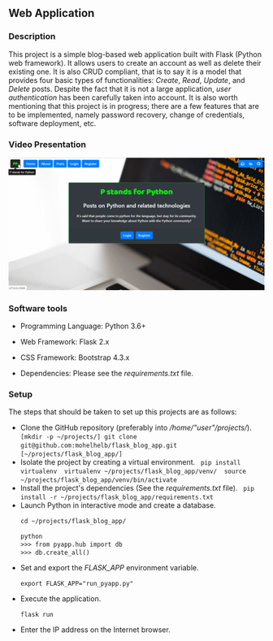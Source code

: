 ## Web Application

### Description

This project is a simple blog-based web application built with Flask (Python web framework). It allows users to create an account as well as delete their existing one. It is also CRUD compliant, that is to say it is a model that provides four basic types of functionalities: *Create*, *Read*, *Update*, and *Delete* posts. Despite the fact that it is not a large application, *user authentication* has been carefully taken into account. It is also worth mentioning that this project is in progress; there are a few features that are to be implemented, namely password recovery, change of credentials, software deployment, etc.

### Video Presentation

<img src="pyapp/static/images/presentation.gif" alt="Video Presentation" title="Flask-based Blog">


### Software tools

- Programming Language: Python 3.6+

- Web Framework: Flask 2.x

- CSS Framework: Bootstrap 4.3.x

- Dependencies: Please see the *requirements.txt* file.


### Setup

The steps that should be taken to set up this projects are as follows:

- Clone the GitHub repository (preferably into */home/"user"/projects/*).
        ```
        [mkdir -p ~/projects/]
        git clone git@github.com:mohelhelb/flask_blog_app.git [~/projects/flask_blog_app/]
        ```
- Isolate the project by creating a virtual environment. 
        ``` 
        pip install virtualenv 
        virtualenv ~/projects/flask_blog_app/venv/ 
        source ~/projects/flask_blog_app/venv/bin/activate 
        ``` 
- Install the project's dependencies (See the *requirements.txt* file). 
        ``` 
        pip install -r ~/projects/flask_blog_app/requirements.txt 
        ``` 
- Launch Python in interactive mode and create a database.
	```
	cd ~/projects/flask_blog_app/
	```
	```
	python
	>>> from pyapp.hub import db
	>>> db.create_all()
	```
- Set and export the *FLASK_APP* environment variable.
	```
	export FLASK_APP="run_pyapp.py"
	```
- Execute the application.
	```
	flask run
	```
- Enter the IP address on the Internet browser.
